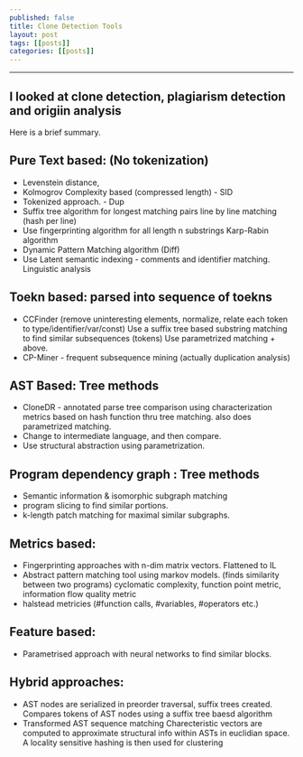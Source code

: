 ```yaml
---
published: false
title: Clone Detection Tools
layout: post
tags: [[posts]]
categories: [[posts]]
---
```

----------------------------------------------------------------
I looked at clone detection, plagiarism detection and origiin analysis
----------------------------------------------------------------

Here is a brief summary.

Pure Text based:  (No tokenization)
----------------
- Levenstein distance,
- Kolmogrov Complexity based (compressed length) - SID
- Tokenized approach. - Dup
- Suffix tree algorithm for longest matching pairs
      line by line matching (hash per line)
- Use fingerprinting algorithm for all length n substrings
      Karp-Rabin algorithm
- Dynamic Pattern Matching algorithm (Diff)
- Use Latent semantic indexing - comments and identifier matching.
  Linguistic analysis

Toekn based: parsed into sequence of toekns
-----------
- CCFinder (remove uninteresting elements, normalize,
  relate each token to type/identifier/var/const)
  Use a suffix tree based substring matching to find similar subsequences (tokens)
  Use parametrized matching + above.
- CP-Miner - frequent subsequence mining (actually duplication analysis)

AST Based: Tree methods
--------------
- CloneDR - annotated parse tree comparison using characterization metrics
  based on hash function thru tree matching. also does parametrized matching.
- Change to intermediate language, and then compare.
- Use structural abstraction using parametrization.

Program dependency graph : Tree methods
-------------------------
- Semantic information & isomorphic subgraph matching
- program slicing to find similar portions.
- k-length patch matching for maximal similar subgraphs.

Metrics based:
-------------
- Fingerprinting approaches with n-dim matrix vectors. Flattened to IL
- Abstract pattern matching tool using markov models.
      (finds similarity between two programs)
  cyclomatic complexity, function point metric, information flow quality metric
- halstead metricies (#function calls, #variables, #operators etc.)

Feature based:
--------------
- Parametrised approach with neural networks to find similar blocks.

Hybrid approaches:
----------------
- AST nodes are serialized in preorder traversal,
  suffix trees created.
  Compares tokens of AST nodes using a suffix tree baesd algorithm
- Transformed AST sequence matching
  Charecteristic vectors are computed to approximate structural
  info within ASTs in euclidian space. A locality sensitive hashing is
  then used for clustering